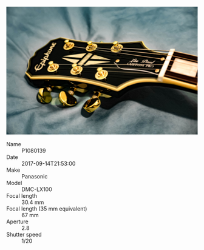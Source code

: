 [![P1080139](/photos/hd/P1080139.jpg)](/photos/full/P1080139.jpg?raw=true)

<dl>
  <dt>Name</dt>
  <dd>P1080139</dd>
  <dt>Date</dt>
  <dd>2017-09-14T21:53:00</dd>
  <dt>Make</dt>
  <dd>Panasonic</dd>
  <dt>Model</dt>
  <dd>DMC-LX100</dd>
  <dt>Focal length</dt>
  <dd>30.4 mm</dd>
  <dt>Focal length (35 mm equivalent)</dt>
  <dd>67 mm</dd>
  <dt>Aperture</dt>
  <dd>2.8</dd>
  <dt>Shutter speed</dt>
  <dd>1/20</dd>
</dl>
